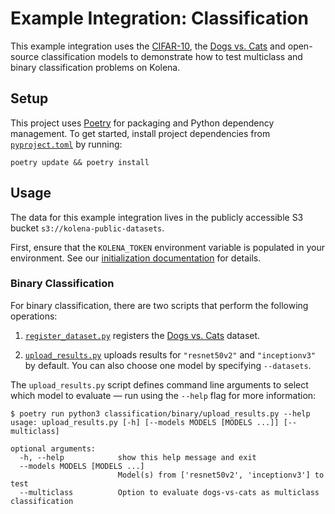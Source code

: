 # Example Integration: Classification

This example integration uses the [CIFAR-10](https://www.cs.toronto.edu/~kriz/cifar.html), the
[Dogs vs. Cats](https://www.kaggle.com/c/dogs-vs-cats) and open-source classification models to demonstrate how to test
multiclass and binary classification problems on Kolena.

## Setup

This project uses [Poetry](https://python-poetry.org/) for packaging and Python dependency management. To get started,
install project dependencies from [`pyproject.toml`](./pyproject.toml) by running:

```shell
poetry update && poetry install
```

## Usage

The data for this example integration lives in the publicly accessible S3 bucket `s3://kolena-public-datasets`.

First, ensure that the `KOLENA_TOKEN` environment variable is populated in your environment. See our
[initialization documentation](https://docs.kolena.io/installing-kolena/#initialization) for details.


### Binary Classification

For binary classification, there are two scripts that perform the following operations:

1. [`register_dataset.py`](classification/binary/register_dataset.py) registers the
[Dogs vs. Cats](https://www.kaggle.com/c/dogs-vs-cats) dataset.

2. [`upload_results.py`](classification/binary/upload_results.py) uploads results for `"resnet50v2"` and
`"inceptionv3"` by default. You can also choose one model by specifying `--datasets`.

The `upload_results.py` script defines command line arguments to select which model to evaluate — run using the
`--help` flag for more information:

```shell
$ poetry run python3 classification/binary/upload_results.py --help
usage: upload_results.py [-h] [--models MODELS [MODELS ...]] [--multiclass]

optional arguments:
  -h, --help            show this help message and exit
  --models MODELS [MODELS ...]
                        Model(s) from ['resnet50v2', 'inceptionv3'] to test
  --multiclass          Option to evaluate dogs-vs-cats as multiclass classification
```


<!---
TODO, indicating where multiclass information will be.
### Multiclass Classification

For multiclass classification, there are two scripts that perform the following operations:

1. [`register_dataset.py`](classification/multiclass/register_dataset.py) registers the
[CIFAR-10](https://www.cs.toronto.edu/~kriz/cifar.html) dataset.

2. [`upload_results.py`](classification/multiclass/upload_results.py) uploads results for `"resnet50v2"` and
`"inceptionv3"` by default. You can also choose one model by specifying `--datasets`.

-->
